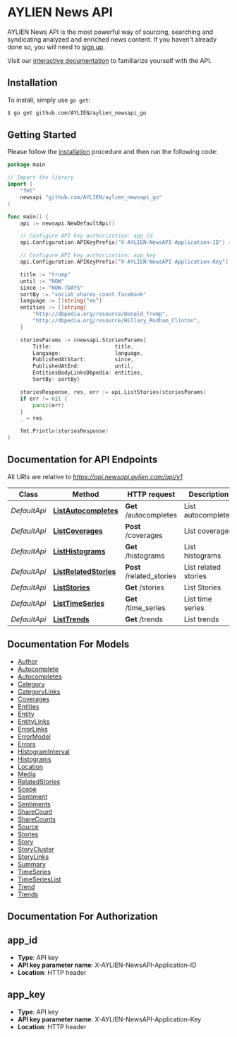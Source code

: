 # AYLIEN News API

AYLIEN News API is the most powerful way of sourcing, searching and syndicating analyzed and enriched news content. If you haven't already done so, you will need to [sign up](https://newsapi.aylien.com/signup).

Visit our [interactive documentation](https://newsapi.aylien.com/docs/#swagger-ui-container) to familiarize yourself with the API.


## Installation
To install, simply use `go get`:

```bash
$ go get github.com/AYLIEN/aylien_newsapi_go
```

## Getting Started

Please follow the [installation](#installation) procedure and then run the following code:

``` go
package main

// Import the library
import (
	"fmt"
	newsapi "github.com/AYLIEN/aylien_newsapi_go"
)

func main() {
	api := newsapi.NewDefaultApi()

	// Configure API key authorization: app_id
	api.Configuration.APIKeyPrefix["X-AYLIEN-NewsAPI-Application-ID"] = "YOUR APP ID"

	// Configure API key authorization: app_key
	api.Configuration.APIKeyPrefix["X-AYLIEN-NewsAPI-Application-Key"] = "YOUR APP KEY"

	title := "trump"
	until := "NOW"
	since := "NOW-7DAYS"
	sortBy := "social_shares_count.facebook"
	language := []string{"en"}
	entities := []string{
		"http://dbpedia.org/resource/Donald_Trump",
		"http://dbpedia.org/resource/Hillary_Rodham_Clinton",
	}

	storiesParams := &newsapi.StoriesParams{
		Title:                    title,
		Language:                 language,
		PublishedAtStart:         since,
		PublishedAtEnd:           until,
		EntitiesBodyLinksDbpedia: entities,
		SortBy: sortBy}

	storiesResponse, res, err := api.ListStories(storiesParams)
	if err != nil {
		panic(err)
	}
	_ = res

	fmt.Println(storiesResponse)
}
```

## Documentation for API Endpoints

All URIs are relative to *https://api.newsapi.aylien.com/api/v1*

Class | Method | HTTP request | Description
------------ | ------------- | ------------- | -------------
*DefaultApi* | [**ListAutocompletes**](docs/DefaultApi.md#listautocompletes) | **Get** /autocompletes | List autocompletes
*DefaultApi* | [**ListCoverages**](docs/DefaultApi.md#listcoverages) | **Post** /coverages | List coverages
*DefaultApi* | [**ListHistograms**](docs/DefaultApi.md#listhistograms) | **Get** /histograms | List histograms
*DefaultApi* | [**ListRelatedStories**](docs/DefaultApi.md#listrelatedstories) | **Post** /related_stories | List related stories
*DefaultApi* | [**ListStories**](docs/DefaultApi.md#liststories) | **Get** /stories | List Stories
*DefaultApi* | [**ListTimeSeries**](docs/DefaultApi.md#listtimeseries) | **Get** /time_series | List time series
*DefaultApi* | [**ListTrends**](docs/DefaultApi.md#listtrends) | **Get** /trends | List trends


## Documentation For Models

 - [Author](docs/Author.md)
 - [Autocomplete](docs/Autocomplete.md)
 - [Autocompletes](docs/Autocompletes.md)
 - [Category](docs/Category.md)
 - [CategoryLinks](docs/CategoryLinks.md)
 - [Coverages](docs/Coverages.md)
 - [Entities](docs/Entities.md)
 - [Entity](docs/Entity.md)
 - [EntityLinks](docs/EntityLinks.md)
 - [ErrorLinks](docs/ErrorLinks.md)
 - [ErrorModel](docs/ErrorModel.md)
 - [Errors](docs/Errors.md)
 - [HistogramInterval](docs/HistogramInterval.md)
 - [Histograms](docs/Histograms.md)
 - [Location](docs/Location.md)
 - [Media](docs/Media.md)
 - [RelatedStories](docs/RelatedStories.md)
 - [Scope](docs/Scope.md)
 - [Sentiment](docs/Sentiment.md)
 - [Sentiments](docs/Sentiments.md)
 - [ShareCount](docs/ShareCount.md)
 - [ShareCounts](docs/ShareCounts.md)
 - [Source](docs/Source.md)
 - [Stories](docs/Stories.md)
 - [Story](docs/Story.md)
 - [StoryCluster](docs/StoryCluster.md)
 - [StoryLinks](docs/StoryLinks.md)
 - [Summary](docs/Summary.md)
 - [TimeSeries](docs/TimeSeries.md)
 - [TimeSeriesList](docs/TimeSeriesList.md)
 - [Trend](docs/Trend.md)
 - [Trends](docs/Trends.md)


## Documentation For Authorization

## app_id

- **Type**: API key 
- **API key parameter name**: X-AYLIEN-NewsAPI-Application-ID
- **Location**: HTTP header

## app_key

- **Type**: API key 
- **API key parameter name**: X-AYLIEN-NewsAPI-Application-Key
- **Location**: HTTP header
